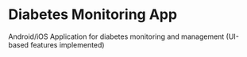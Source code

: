 # Diabetes Monitoring App

Android/iOS Application for diabetes monitoring and management (UI-based features implemented)
